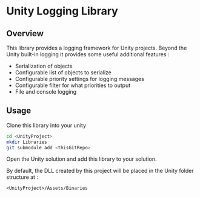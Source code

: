 # Unity Logging Library

## Overview

This library provides a logging framework for Unity projects. Beyond the Unity built-in logging it provides some useful additional features :

* Serialization of objects
* Configurable list of objects to serialize
* Configurable priority settings for logging messages
* Configurable filter for what priorities to output
* File and console logging

## Usage

Clone this library into your unity

```bash
cd <UnityProject>
mkdir Libraries
git submodule add <thisGitRepo>
```

Open the Unity solution and add this library to your solution.

By default, the DLL created by this project will be placed in the Unity folder structure at :

```
<UnityProject>/Assets/Binaries
```
